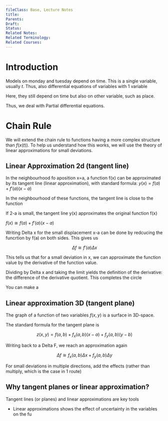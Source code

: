 ```yaml
---
fileClass: Base, Lecture Notes
title: 
Parents: 
Draft: 
Status: 
Related Notes: 
Related Terminology: 
Related Courses: 
---
```

# Introduction
Models on monday and tuesday depend on time. This is a single variable, usually $t$. Thus, also differential equations of variables with 1 variable

Here, they still depend on time but also on other variable, such as place. 

Thus, we deal with Partial differential equations. 

# Chain Rule
We will extend the chain rule to functions having a more complex structure than $f(x(t))$. To help us understand how this works, we will use the theory of linear approximations for small deviations. 

## Linear Approximation 2d (tangent line)
In the neighbourhood fo aposition x=a, a function f(x) can be approximated by its tangent line (linear approximation), with standard formula: $y(x)=f(a)+f'(a)(x-a)$

In the neighbourhood of these functions, the tangent line is close to the function

If 2-a is small, the tangent line y(x) approximates the original function f(x)

$f(x) \cong f(a) + f'(a)(x-a)$

Writing Delta x for the small displacement x-a can be done by redcucing the funcrtion by f(a) on both sides. This gives us

$$
\Delta f \cong f'(a)\Delta x
$$

This tells us that for a small deviation in x, we can approximate the function value by the derivative of the function value. 

Dividing by Delta x and taking the limit yields the definition of the derivative: the difference of the derivative quotient. This completes the circle

You can make a 

## Linear approximation 3D (tangent plane)
The graph of a function of two variables $f(x,y)$ is a surface in 3D-space. 

The standard formula for the tangent plane is

$$
z(x,y) = f(a,b) + f_x(a,b)(x-a) + f_y(a,b)(y-b)
$$

Writing back to a Delta F, we reach an approximation again

$$
\Delta f \cong f_x(a,b)\Delta x + f_y(a,b)\Delta y
$$

For small deviations in multiple directions, add the effects (rather than multiply, which is the case in 1 route)

## Why tangent planes or linear approximation?
Tangent lines (or planes) and linear approximations are key tools
- Linear approximations shows the effect of uncertainty in the variables on the fu